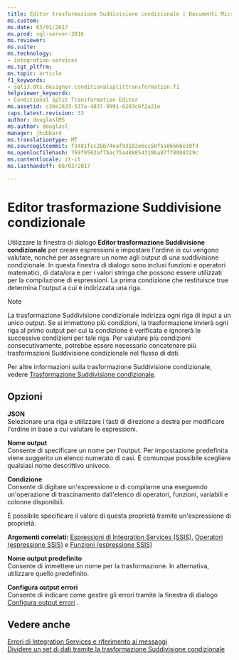 ```yaml
---
title: Editor trasformazione Suddivisione condizionale | Documenti Microsoft
ms.custom: 
ms.date: 03/01/2017
ms.prod: sql-server-2016
ms.reviewer: 
ms.suite: 
ms.technology:
- integration-services
ms.tgt_pltfrm: 
ms.topic: article
f1_keywords:
- sql13.dts.designer.conditionalsplittransformation.f1
helpviewer_keywords:
- Conditional Split Transformation Editor
ms.assetid: c30e1633-537a-4837-9991-6203c6f2a21e
caps.latest.revision: 33
author: douglaslMS
ms.author: douglasl
manager: jhubbard
ms.translationtype: MT
ms.sourcegitcommit: f3481fcc2bb74eaf93182e6cc58f5a06666e10f4
ms.openlocfilehash: 769f9562af7bac75a488854319ba87ff8088329c
ms.contentlocale: it-it
ms.lasthandoff: 08/03/2017

---
```

# <a name="conditional-split-transformation-editor"></a>Editor trasformazione Suddivisione condizionale
  Utilizzare la finestra di dialogo **Editor trasformazione Suddivisione condizionale** per creare espressioni e impostare l'ordine in cui vengono valutate, nonché per assegnare un nome agli output di una suddivisione condizionale. In questa finestra di dialogo sono inclusi funzioni e operatori matematici, di data/ora e per i valori stringa che possono essere utilizzati per la compilazione di espressioni. La prima condizione che restituisce true determina l'output a cui è indirizzata una riga.  
  
> [!NOTE]  
>  La trasformazione Suddivisione condizionale indirizza ogni riga di input a un unico output. Se si immettono più condizioni, la trasformazione invierà ogni riga al primo output per cui la condizione è verificata e ignorerà le successive condizioni per tale riga. Per valutare più condizioni consecutivamente, potrebbe essere necessario concatenare più trasformazioni Suddivisione condizionale nel flusso di dati.  
  
 Per altre informazioni sulla trasformazione Suddivisione condizionale, vedere [Trasformazione Suddivisione condizionale](../../../integration-services/data-flow/transformations/conditional-split-transformation.md).  
  
## <a name="options"></a>Opzioni  
 **JSON**  
 Selezionare una riga e utilizzare i tasti di direzione a destra per modificare l'ordine in base a cui valutare le espressioni.  
  
 **Nome output**  
 Consente di specificare un nome per l'output. Per impostazione predefinita viene suggerito un elenco numerato di casi. È comunque possibile scegliere qualsiasi nome descrittivo univoco.  
  
 **Condizione**  
 Consente di digitare un'espressione o di compilarne una eseguendo un'operazione di trascinamento dall'elenco di operatori, funzioni, variabili e colonne disponibili.  
  
 È possibile specificare il valore di questa proprietà tramite un'espressione di proprietà.  
  
 **Argomenti correlati:**  [Espressioni di Integration Services &#40;SSIS&#41;](../../../integration-services/expressions/integration-services-ssis-expressions.md), [Operatori &#40;espressione SSIS&#41;](../../../integration-services/expressions/operators-ssis-expression.md) e [Funzioni &#40;espressione SSIS&#41;](../../../integration-services/expressions/functions-ssis-expression.md)  
  
 **Nome output predefinito**  
 Consente di immettere un nome per la trasformazione. In alternativa, utilizzare quello predefinito.  
  
 **Configura output errori**  
 Consente di indicare come gestire gli errori tramite la finestra di dialogo [Configura output errori](http://msdn.microsoft.com/library/5f8da390-fab5-44f8-b268-d8fa313ce4b9) .  
  
## <a name="see-also"></a>Vedere anche  
 [Errori di Integration Services e riferimento ai messaggi](../../../integration-services/integration-services-error-and-message-reference.md)   
 [Dividere un set di dati tramite la trasformazione Suddivisione condizionale](../../../integration-services/data-flow/transformations/split-a-dataset-by-using-the-conditional-split-transformation.md)  
  
  
